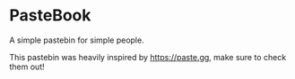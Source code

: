 # PasteBook
A simple pastebin for simple people.

This pastebin was heavily inspired by https://paste.gg, make sure to check them out!
